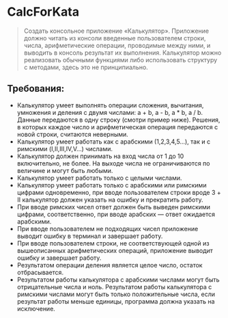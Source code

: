 # CalcForKata
>Создать консольное приложение «Калькулятор». Приложение должно читать из консоли введенные пользователем строки, числа, арифметические операции, проводимые между ними, и выводить в консоль результат их выполнения. Калькулятор можно реализовать обычными функциями либо использовать структуру с методами, здесь это не принципиально.
>

## Требования:
* Калькулятор умеет выполнять операции сложения, вычитания, умножения и деления с двумя числами: a + b, a - b, a * b, a / b. Данные передаются в одну строку (смотри пример ниже). Решения, в которых каждое число и арифметическая операция передаются с новой строки, считаются неверными.
* Калькулятор умеет работать как с арабскими (1,2,3,4,5…), так и с римскими (I,II,III,IV,V…) числами.
* Калькулятор должен принимать на вход числа от 1 до 10 включительно, не более. На выходе числа не ограничиваются по величине и могут быть любыми.
* Калькулятор умеет работать только с целыми числами.
* Калькулятор умеет работать только с арабскими или римскими цифрами одновременно, при вводе пользователем строки вроде 3 + II калькулятор должен указать на ошибку и прекратить работу.
* При вводе римских чисел ответ должен быть выведен римскими цифрами, соответственно, при вводе арабских — ответ ожидается арабскими.
* При вводе пользователем не подходящих чисел приложение выводит ошибку в терминал и завершает работу.
* При вводе пользователем строки, не соответствующей одной из вышеописанных арифметических операций, приложение выводит ошибку и завершает работу.
* Результатом операции деления является целое число, остаток отбрасывается.
* Результатом работы калькулятора с арабскими числами могут быть отрицательные числа и ноль. Результатом работы калькулятора с римскими числами могут быть только положительные числа, если результат работы меньше единицы, программа должна указать на исключение.
